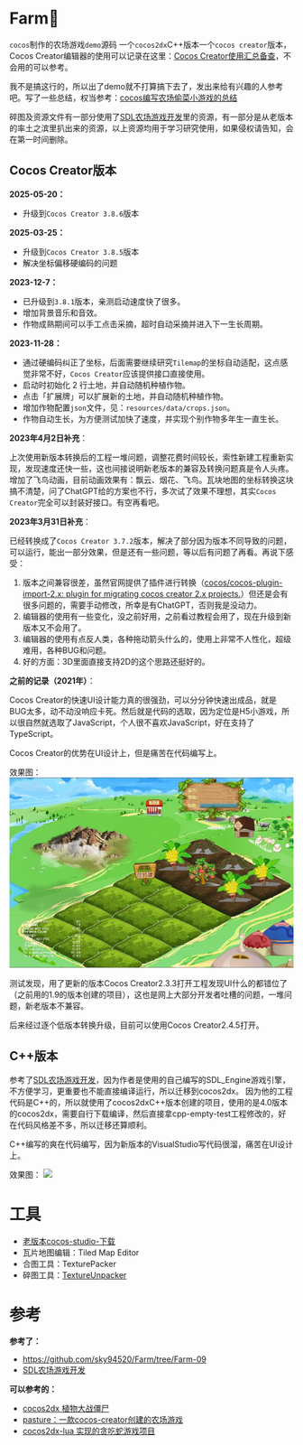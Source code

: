 # Farm🌱

`cocos`制作的农场游戏`demo`源码 一个`cocos2dx`C++版本一个`cocos creator`版本，Cocos Creator编辑器的使用可以记录在这里：[Cocos Creator使用汇总备查](https://zhupite.com/program/cocos-creator-summary.html)，不会用的可以参考。

我不是搞这行的，所以出了demo就不打算搞下去了，发出来给有兴趣的人参考吧。写了一些总结，权当参考：[cocos编写农场偷菜小游戏的总结](https://blog.csdn.net/asmcvc/article/details/105641708)

碎图及资源文件有一部分使用了[SDL农场游戏开发](https://github.com/sky94520/Farm/tree/Farm-09)里的资源，有一部分是从老版本的率土之滨里扒出来的资源，以上资源均用于学习研究使用，如果侵权请告知，会在第一时间删除。

## Cocos Creator版本

**2025-05-20：**

- 升级到`Cocos Creator 3.8.6`版本

**2025-03-25：**

- 升级到`Cocos Creator 3.8.5`版本
- 解决坐标偏移硬编码的问题

**2023-12-7：**

- 已升级到`3.8.1`版本，亲测启动速度快了很多。
- 增加背景音乐和音效。
- 作物成熟期间可以手工点击采摘，超时自动采摘并进入下一生长周期。

**2023-11-28：**

- 通过硬编码纠正了坐标，后面需要继续研究`Tilemap`的坐标自动适配，这点感觉非常不好，`Cocos Creator`应该提供接口直接使用。
- 启动时初始化 2 行土地，并自动随机种植作物。
- 点击「扩展牌」可以扩展新的土地，并自动随机种植作物。
- 增加作物配置`json`文件，见：`resources/data/crops.json`。
- 作物自动生长，为方便测试加快了速度，并实现个别作物多年生一直生长。

**2023年4月2日补充**：

上次使用新版本转换后的工程一堆问题，调整花费时间较长，索性新建工程重新实现，发现速度还快一些，这也间接说明新老版本的兼容及转换问题真是令人头疼。增加了飞鸟动画，目前动画效果有：飘云、烟花、飞鸟。瓦块地图的坐标转换这块搞不清楚，问了ChatGPT给的方案也不行，多次试了效果不理想，其实`Cocos Creator`完全可以封装好接口。有空再看吧。

**2023年3月31日补充**：

已经转换成了`Cocos Creator 3.7.2`版本，解决了部分因为版本不同导致的问题，可以运行，能出一部分效果，但是还有一些问题，等以后有问题了再看。再说下感受：

1. 版本之间兼容很差，虽然官网提供了插件进行转换（[cocos/cocos-plugin-import-2.x: plugin for migrating cocos creator 2.x projects.](https://github.com/cocos/cocos-plugin-import-2.x)）但还是会有很多问题的，需要手动修改，所幸是有ChatGPT，否则我是没动力。
2. 编辑器的使用有一些变化，没之前好用，之前看过教程会用了，现在升级到新版本又不会用了。
3. 编辑器的使用有点反人类，各种拖动箭头什么的，使用上非常不人性化，超级难用，各种BUG和问题。
4. 好的方面：3D里面直接支持2D的这个思路还挺好的。

**之前的记录（2021年）**：

Cocos Creator的快速UI设计能力真的很强劲，可以分分钟快速出成品，就是BUG太多，动不动没响应卡死。然后就是代码的选取，因为定位是H5小游戏，所以很自然就选取了JavaScript，个人很不喜欢JavaScript，好在支持了TypeScript。

Cocos Creator的优势在UI设计上，但是痛苦在代码编写上。

效果图：
![](./screenshot/2.jpg)

测试发现，用了更新的版本Cocos Creator2.3.3打开工程发现UI什么的都错位了（之前用的1.9的版本创建的项目），这也是网上大部分开发者吐槽的问题，一堆问题，新老版本不兼容。

后来经过逐个低版本转换升级，目前可以使用Cocos Creator2.4.5打开。

## C++版本

参考了[SDL农场游戏开发](https://github.com/sky94520/Farm/tree/Farm-09)，因为作者是使用的自己编写的SDL_Engine游戏引擎，不方便学习，更重要也不能直接编译运行，所以迁移到cocos2dx。
因为他的工程代码是C++的，所以就使用了cocos2dxC++版本创建的项目，使用的是4.0版本的cocos2dx，需要自行下载编译，然后直接拿cpp-empty-test工程修改的，好在代码风格差不多，所以迁移还算顺利。

C++编写的爽在代码编写，因为新版本的VisualStudio写代码很溜，痛苦在UI设计上。

效果图：
![](./screenshot/1.jpg)

# 工具

- [老版本cocos-studio-下载](https://github.com/fusijie/Cocos-Resource#cocos-studio-%E4%B8%8B%E8%BD%BD)
- 瓦片地图编辑：Tiled Map Editor
- 合图工具：TexturePacker
- 碎图工具：[TextureUnpacker](https://www.onlinedown.net/soft/1114992.htm)

# 参考

**参考了：**

- https://github.com/sky94520/Farm/tree/Farm-09
- [SDL农场游戏开发](https://blog.csdn.net/bull521/category_7534900.html)

**可以参考的：**

- [cocos2dx 植物大战僵尸](https://blog.csdn.net/bull521/category_6524913.html)
- [pasture：一款cocos-creator创建的农场游戏](https://github.com/shockingsrose/pasture)
- [cocos2dx-lua 实现的贪吃蛇游戏项目](https://github.com/doctording/cocos2dx_lua_snake)
